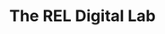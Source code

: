 ---
title: The REL Digital Lab
layout: page
img: ￼/assets/img/
redirect: https://digitallab.religion.ua.edu
description: Infrastructure for digital scholarship to support the Department of Religious Studies at the University of Alabama.
importance: 4
--- 